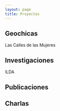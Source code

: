 ```yaml
---
layout: page
title: Proyectos
---
```


## Geochicas
Las Calles de las Mujeres

## Investigaciones
ILDA

## Publicaciones

## Charlas
